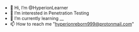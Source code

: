 - 👋 Hi, I’m @HyperionLearner
- 👀 I’m interested in Penetration Testing
- 🌱 I’m currently learning __
- 📫 How to reach me "hyperionreborn999@protonmail.com"








<!---
HyperionLearner/HyperionLearner is a ✨ special ✨ repository because its `README.md` (this file) appears on your GitHub profile.
You can click the Preview link to take a look at your changes.
--->
